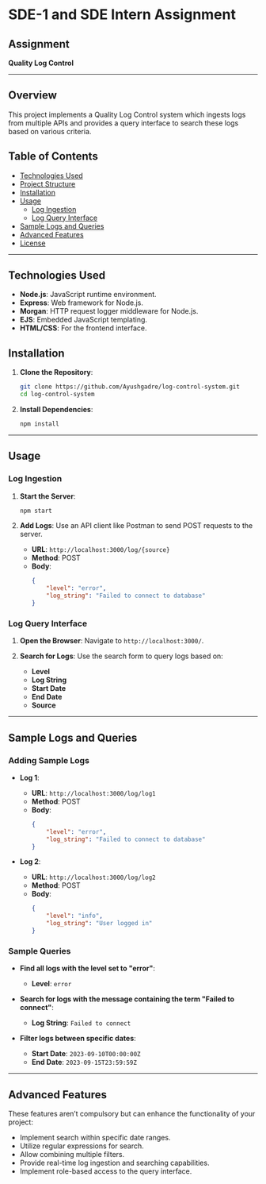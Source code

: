 # SDE-1 and SDE Intern Assignment

## Assignment

**Quality Log Control**

---

## Overview

This project implements a Quality Log Control system which ingests logs from multiple APIs and provides a query interface to search these logs based on various criteria.

## Table of Contents

- [Technologies Used](#technologies-used)
- [Project Structure](#project-structure)
- [Installation](#installation)
- [Usage](#usage)
  - [Log Ingestion](#log-ingestion)
  - [Log Query Interface](#log-query-interface)
- [Sample Logs and Queries](#sample-logs-and-queries)
- [Advanced Features](#advanced-features)
- [License](#license)

---

## Technologies Used

- **Node.js**: JavaScript runtime environment.
- **Express**: Web framework for Node.js.
- **Morgan**: HTTP request logger middleware for Node.js.
- **EJS**: Embedded JavaScript templating.
- **HTML/CSS**: For the frontend interface.

## Installation

1. **Clone the Repository**:
    ```sh
    git clone https://github.com/Ayushgadre/log-control-system.git
    cd log-control-system
    ```

2. **Install Dependencies**:
    ```sh
    npm install
    ```

---

## Usage

### Log Ingestion

1. **Start the Server**:
    ```sh
    npm start
    ```

2. **Add Logs**:
   Use an API client like Postman to send POST requests to the server.

   - **URL**: `http://localhost:3000/log/{source}`
   - **Method**: POST
   - **Body**:
     ```json
     {
         "level": "error",
         "log_string": "Failed to connect to database"
     }
     ```

### Log Query Interface

1. **Open the Browser**:
   Navigate to `http://localhost:3000/`.

2. **Search for Logs**:
   Use the search form to query logs based on:
   - **Level**
   - **Log String**
   - **Start Date**
   - **End Date**
   - **Source**

---

## Sample Logs and Queries

### Adding Sample Logs

- **Log 1**:
  - **URL**: `http://localhost:3000/log/log1`
  - **Method**: POST
  - **Body**:
    ```json
    {
        "level": "error",
        "log_string": "Failed to connect to database"
    }
    ```

- **Log 2**:
  - **URL**: `http://localhost:3000/log/log2`
  - **Method**: POST
  - **Body**:
    ```json
    {
        "level": "info",
        "log_string": "User logged in"
    }
    ```

### Sample Queries

- **Find all logs with the level set to "error"**:
  - **Level**: `error`

- **Search for logs with the message containing the term "Failed to connect"**:
  - **Log String**: `Failed to connect`

- **Filter logs between specific dates**:
  - **Start Date**: `2023-09-10T00:00:00Z`
  - **End Date**: `2023-09-15T23:59:59Z`

---

## Advanced Features

These features aren’t compulsory but can enhance the functionality of your project:

- Implement search within specific date ranges.
- Utilize regular expressions for search.
- Allow combining multiple filters.
- Provide real-time log ingestion and searching capabilities.
- Implement role-based access to the query interface.
